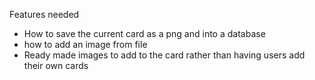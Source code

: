 Features needed
- How to save the current card as a png and into a database
- how to add an image from file
- Ready made images to add to the card rather than having users add their own cards
